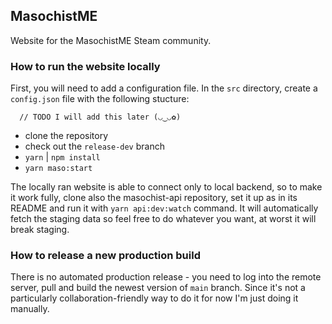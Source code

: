 ## MasochistME

Website for the MasochistME Steam community.

### How to run the website locally

First, you will need to add a configuration file. In the `src` directory, create a `config.json` file with the following stucture:
```
  // TODO I will add this later (◡‿◡✿)
```

- clone the repository
- check out the `release-dev` branch
- `yarn` | `npm install`
- `yarn maso:start`

The locally ran website is able to connect only to local backend, so to make it work fully, clone also the masochist-api repository, set it up as in its README and run it with `yarn api:dev:watch` command. It will automatically fetch the staging data so feel free to do whatever you want, at worst it will break staging. 

### How to release a new production build

There is no automated production release - you need to log into the remote server, pull and build the newest version of `main` branch. Since it's not a particularly collaboration-friendly way to do it for now I'm just doing it manually.
